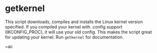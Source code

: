 getkernel
========

This script downloads, compiles and installs the Linux kernel version specified.
If you compiled your kernel with .config support (IKCONFIG_PROC), it will use your old config.
This makes the script great for updating your kernel.
Run `getkernel` for documentation.

~ac
